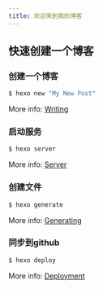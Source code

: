 ```yaml
---
title: 欢迎来到我的博客
---
```


## 快速创建一个博客

###  创建一个博客

``` bash
$ hexo new "My New Post"
```

More info: [Writing](https://hexo.io/docs/writing.html)

### 启动服务

``` bash
$ hexo server
```

More info: [Server](https://hexo.io/docs/server.html)

### 创建文件

``` bash
$ hexo generate
```

More info: [Generating](https://hexo.io/docs/generating.html)

### 同步到github

``` bash
$ hexo deploy
```

More info: [Deployment](https://hexo.io/docs/deployment.html)
